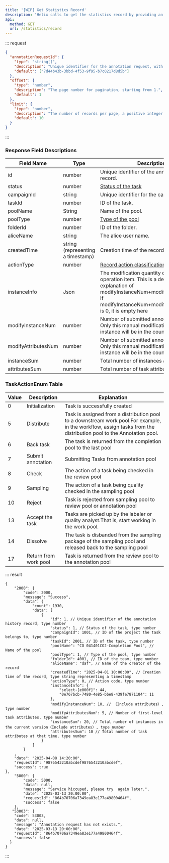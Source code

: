 ```yaml
---
title: '[WIP] Get Statistics Record'
description: 'Helix calls to get the statistics record by providing an array of annotationRequestId and pagination information, which can be used to workload statistics and query the relevant annotation records..'
api:
  method: GET
  url: /statistics/record
---
```


::: request

```json [query]
{
  "annotationRequestId": {
    "type": "string[]",
    "description": "Unique identifier for the annotation request, with a maximum length of 255 bytes.",
    "default": ["7d44b43b-3bbd-4f53-9f95-b7c0217d8d5b"]
  },
  "offset": {
    "type": "number",
    "description": "The page number for pagination, starting from 1.",
    "default": 1
  },
  "limit": {
    "type": "number",
    "description": "The number of records per page, a positive integer.By default, protect the maximum value of the server is 1000.",
    "default": 10
  }
}
```

:::

### Response Field Descriptions

| Field Name          | Type                              | Description                                                                                                                                                                                |
| ------------------- | --------------------------------- | ------------------------------------------------------------------------------------------------------------------------------------------------------------------------------------------ |
| id                  | number                            | Unique identifier of the annotation history record.                                                                                                                                        |
| status              | number                            | [Status of the task](https://docs-api.stardust.ai/task/get-task#status-enum)                                                                                                               |
| campaignId          | string                            | Unique identifier for the campaign.                                                                                                                                                        |
| taskId              | number                            | ID of the task.                                                                                                                                                                            |
| poolName            | String                            | Name of the pool.                                                                                                                                                                          |
| poolType            | number                            | [Type of the pool](https://docs-api.stardust.ai/statistics/get-statistics#pooltypeenum-table)                                                                                              |
| folderId            | number                            | ID of the folder.                                                                                                                                                                          |
| aliceName           | string                            | The alice user name.                                                                                                                                                                       |
| createdTime         | string (representing a timestamp) | Creation time of the record.                                                                                                                                                               |
| actionType          | number                            | [Record action classification type.](#taskactionenum-table)                                                                                                                                |
| instanceInfo        | Json                              | The modification quantity of each operation item. This is a detailed explanation of modifyInstanceNum+modifyAttributesNum. If modifyInstanceNum+modifyAttributesNum is 0, it is empty here |
| modifyInstanceNum   | number                            | Number of submitted annotation instances. Only this manual modification and the new instance will be in the count range.                                                                   |
| modifyAttributesNum | number                            | Number of submitted annotation attributes. Only this manual modification and the new instance will be in the count range.                                                                  |
| instanceSum         | number                            | Total number of instances at that time.                                                                                                                                                    |
| attributesSum       | number                            | Total number of task attributes at that time.                                                                                                                                              |

### TaskActionEnum Table

| Value | Description           | Explanation                                                                                                                                                       |
| ----- | --------------------- | ----------------------------------------------------------------------------------------------------------------------------------------------------------------- |
| 0     | Initialization        | Task is successfully created                                                                                                                                      |
| 5     | Distribute            | Task is assigned from a distribution pool to a downstream work pool.For example, in the workflow, assign tasks from the distribution pool to the Annotation pool. |
| 6     | Back task             | The task is returned from the completion pool to the last pool                                                                                                    |
| 7     | Submit annotation     | Submitting Tasks from annotation pool                                                                                                                             |
| 8     | Check                 | The action of a task being checked in the review pool                                                                                                             |
| 9     | Sampling              | The action of a task being quality checked in the sampling pool                                                                                                   |
| 10    | Reject                | Task is rejected from sampling pool to review pool or annotation pool                                                                                             |
| 13    | Accept the task       | Tasks are picked up by the labeler or quality analyst.That is, start working in the work pool.                                                                    |
| 14    | Dissolve              | The task is disbanded from the sampling package of the sampling pool and released back to the sampling pool                                                       |
| 17    | Return from work pool | Task is returned from the review pool to the annotation pool                                                                                                      |

::: result

```json[responses]
{
    "2000": {
        "code": 2000,
        "message": "Success",
        "data": {
            "count": 1930,
            "data": [
                {
                    "id": 1, // Unique identifier of the annotation history record, type number
                    "status": 1, // Status of the task, type number
                    "campaignId": 1001, // ID of the project the task belongs to, type number
                    "taskId": 2001, // ID of the task, type number
                    "poolName": "CO 041401CO2-Completion Pool", // Name of the pool
                    "poolType": 1, // Type of the pool, type number
                    "folderId": 4001, // ID of the team, type number
                    "aliceName": "daf", // Name of the creator of the record
                    "createdTime": "2025-04-01 10:00:00", // Creation time of the record, type string representing a timestamp
                    "actionType": 0, // Action code, type number
                    "instanceInfo": {
                        "select-[e000f]": 44,
                        "0e767bcb-7480-4e85-bbe8-439fe7871104": 11
                    },
                    "modifyInstanceNum": 10, // （Include attributes）, type number
                    "modifyAttributesNum": 5, // Number of first-level task attributes, type number
                    "instanceSum": 20, // Total number of instances in the current version（Include attributes）, type number
                    "attributesSum": 10 // Total number of task attributes at that time, type number
                }
            ]
        }
    ,
    "date": "2025-04-08 14:20:00",
    "requestId": "9876543210abcdef9876543210abcdef",
    "success": true
},
    "5000": {
        "code": 5000,
        "data": null,
        "message": "Service hiccuped, please try  again later.",
        "date": "2025-03-13 20:00:00",
        "requestId": "864b70706a7349ea83e177a49800464f",
        "success": false
    },
   "53003": {
    "code": 53003,
    "data": null,
    "message": "Annotation request has not exists.",
    "date": "2025-03-13 20:00:00",
    "requestId": "864b70706a7349ea83e177a49800464f",
    "success": false
  }
}
```

:::
